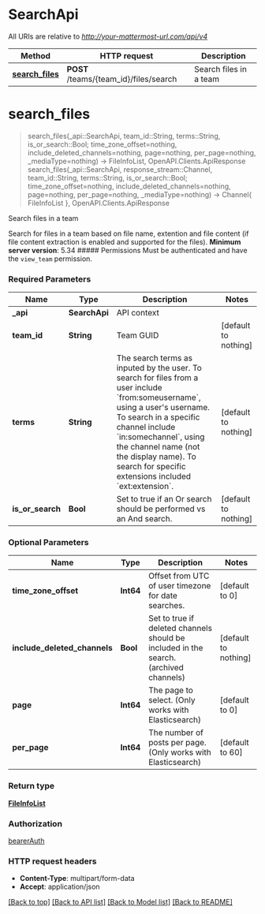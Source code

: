 # SearchApi

All URIs are relative to *http://your-mattermost-url.com/api/v4*

Method | HTTP request | Description
------------- | ------------- | -------------
[**search_files**](SearchApi.md#search_files) | **POST** /teams/{team_id}/files/search | Search files in a team


# **search_files**
> search_files(_api::SearchApi, team_id::String, terms::String, is_or_search::Bool; time_zone_offset=nothing, include_deleted_channels=nothing, page=nothing, per_page=nothing, _mediaType=nothing) -> FileInfoList, OpenAPI.Clients.ApiResponse <br/>
> search_files(_api::SearchApi, response_stream::Channel, team_id::String, terms::String, is_or_search::Bool; time_zone_offset=nothing, include_deleted_channels=nothing, page=nothing, per_page=nothing, _mediaType=nothing) -> Channel{ FileInfoList }, OpenAPI.Clients.ApiResponse

Search files in a team

Search for files in a team based on file name, extention and file content (if file content extraction is enabled and supported for the files). __Minimum server version__: 5.34 ##### Permissions Must be authenticated and have the `view_team` permission. 

### Required Parameters

Name | Type | Description  | Notes
------------- | ------------- | ------------- | -------------
 **_api** | **SearchApi** | API context | 
**team_id** | **String**| Team GUID | [default to nothing]
**terms** | **String**| The search terms as inputed by the user. To search for files from a user include &#x60;from:someusername&#x60;, using a user&#39;s username. To search in a specific channel include &#x60;in:somechannel&#x60;, using the channel name (not the display name). To search for specific extensions included &#x60;ext:extension&#x60;. | [default to nothing]
**is_or_search** | **Bool**| Set to true if an Or search should be performed vs an And search. | [default to nothing]

### Optional Parameters

Name | Type | Description  | Notes
------------- | ------------- | ------------- | -------------
 **time_zone_offset** | **Int64**| Offset from UTC of user timezone for date searches. | [default to 0]
 **include_deleted_channels** | **Bool**| Set to true if deleted channels should be included in the search. (archived channels) | [default to nothing]
 **page** | **Int64**| The page to select. (Only works with Elasticsearch) | [default to 0]
 **per_page** | **Int64**| The number of posts per page. (Only works with Elasticsearch) | [default to 60]

### Return type

[**FileInfoList**](FileInfoList.md)

### Authorization

[bearerAuth](../README.md#bearerAuth)

### HTTP request headers

 - **Content-Type**: multipart/form-data
 - **Accept**: application/json

[[Back to top]](#) [[Back to API list]](../README.md#api-endpoints) [[Back to Model list]](../README.md#models) [[Back to README]](../README.md)


